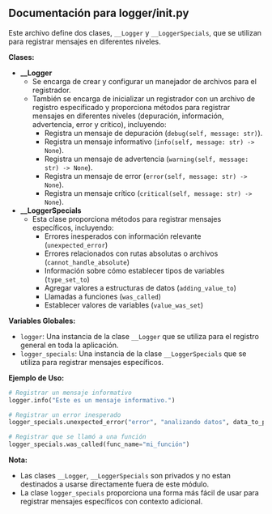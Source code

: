 ## Documentación para logger/init.py

Este archivo define dos clases, `__Logger` y `__LoggerSpecials`, que se utilizan para registrar mensajes en diferentes niveles.

**Clases:**

- **\_\_Logger**
  - Se encarga de crear y configurar un manejador de archivos para el registrador.
  - También se encarga de inicializar un registrador con un archivo de registro especificado y proporciona métodos para registrar mensajes en diferentes niveles (depuración, información, advertencia, error y crítico), incluyendo:
    - Registra un mensaje de depuración (`debug(self, message: str)`).
    - Registra un mensaje informativo (`info(self, message: str) -> None`).
    - Registra un mensaje de advertencia (`warning(self, message: str) -> None`).
    - Registra un mensaje de error (`error(self, message: str) -> None`).
    - Registra un mensaje crítico (`critical(self, message: str) -> None`).
- **\_\_LoggerSpecials**
  - Esta clase proporciona métodos para registrar mensajes específicos, incluyendo:
    - Errores inesperados con información relevante (`unexpected_error`)
    - Errores relacionados con rutas absolutas o archivos (`cannot_handle_absolute`)
    - Información sobre cómo establecer tipos de variables (`type_set_to`)
    - Agregar valores a estructuras de datos (`adding_value_to`)
    - Llamadas a funciones (`was_called`)
    - Establecer valores de variables (`value_was_set`)

**Variables Globales:**

- `logger`: Una instancia de la clase `__Logger` que se utiliza para el registro general en toda la aplicación.
- `logger_specials`: Una instancia de la clase `__LoggerSpecials` que se utiliza para registrar mensajes específicos.

**Ejemplo de Uso:**

```python
# Registrar un mensaje informativo
logger.info("Este es un mensaje informativo.")

# Registrar un error inesperado
logger_specials.unexpected_error("error", "analizando datos", data_to_parse)

# Registrar que se llamó a una función
logger_specials.was_called(func_name="mi_función")
```

**Nota:**

- Las clases `__Logger`, `__LoggerSpecials` son privados y no estan destinados a usarse directamente fuera de este módulo.
- La clase `logger_specials` proporciona una forma más fácil de usar para registrar mensajes específicos con contexto adicional.
